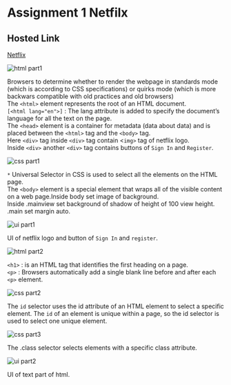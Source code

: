 # Assignment 1 Netfilx

## Hosted Link

[Netflix](https://ugamraj.github.io/CSS-Assignment/Assignment1%20Netflix/)


![html part1](https://github.com/UgamRaj/CSS-Assignment/assets/124122714/ae9d6b7c-0bd7-44d7-9b43-969fff6176f8)

Browsers to determine whether to render the webpage in standards mode (which is according to CSS specifications) or quirks mode (which is more backwars compatible with old practices and old browsers)<br/>
The `<html>` element represents the root of an HTML document.<br/>
`[<html lang="en">]` : The lang attribute is added to specify the document’s language for all the text on the page.<br/>
The `<head>` element is a container for metadata (data about data) and is placed between the `<html>` tag and the `<body>` tag.<br/>
Here `<div>` tag inside `<div>` tag contain <`img>` tag of netflix logo.<br/>
Inside `<div>` another `<div>` tag contains buttons of `Sign In` and `Register`.

![css part1](https://github.com/UgamRaj/CSS-Assignment/assets/124122714/591a1654-69ed-4eb4-8713-592305c69cf1)

`*` Universal Selector in CSS is used to select all the elements on the HTML page.<br/>
The `<body>` element is a special element that wraps all of the visible content on a web page.Inside body set image of background.<br/>
Inside .mainview set background of shadow of height of 100 view height.<br/>
.main set margin auto.

![ui part1](https://github.com/UgamRaj/CSS-Assignment/assets/124122714/5ce37008-ad14-4ef4-93a2-f11eda3c7e76)

UI of netflix logo and button of `Sign In` and `register`.

![html part2](https://github.com/UgamRaj/CSS-Assignment/assets/124122714/003dbad6-580d-40e4-b2b9-f94c57943964)

`<h1>` : is an HTML tag that identifies the first heading on a page.<br/>
`<p>` : Browsers automatically add a single blank line before and after each `<p>` element.

![css part2](https://github.com/UgamRaj/CSS-Assignment/assets/124122714/5a9a352d-e9f6-4797-b828-2dc2ee540c1b)

The `id` selector uses the id attribute of an HTML element to select a specific element. The `id` of an element is unique within a page, so the id selector is used to select one unique element.<br/>

![css part3](https://github.com/UgamRaj/CSS-Assignment/assets/124122714/d2d4f015-6b06-4253-bae0-7b9a2535df2b)

 The .class selector selects elements with a specific class attribute.

![ui part2](https://github.com/UgamRaj/CSS-Assignment/assets/124122714/0fc1beb5-8803-4283-8ba9-8cbe4af6e168)

UI of text part of html.

